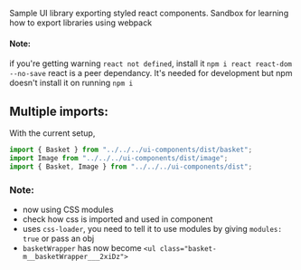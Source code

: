 Sample UI library exporting styled react components.
Sandbox for learning how to export libraries using webpack

#### Note:

if you're getting warning `react not defined`, install it `npm i react react-dom --no-save`
react is a peer dependancy. It's needed for development but npm doesn't install it on running `npm i`

## Multiple imports:

With the current setup,

```js
import { Basket } from "../../../ui-components/dist/basket";
import Image from "../../../ui-components/dist/image";
import { Basket, Image } from "../../../ui-components/dist";
```

### Note:

- now using CSS modules
- check how css is imported and used in component
- uses `css-loader`, you need to tell it to use modules by giving `modules: true` or pass an obj
- `basketWrapper` has now become `<ul class="basket-m__basketWrapper___2xiDz">`

